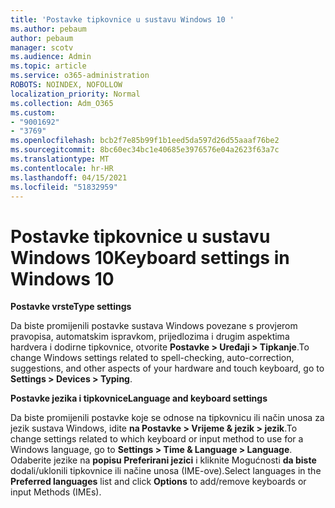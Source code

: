 ```yaml
---
title: 'Postavke tipkovnice u sustavu Windows 10 '
ms.author: pebaum
author: pebaum
manager: scotv
ms.audience: Admin
ms.topic: article
ms.service: o365-administration
ROBOTS: NOINDEX, NOFOLLOW
localization_priority: Normal
ms.collection: Adm_O365
ms.custom:
- "9001692"
- "3769"
ms.openlocfilehash: bcb2f7e85b99f1b1eed5da597d26d55aaaf76be2
ms.sourcegitcommit: 8bc60ec34bc1e40685e3976576e04a2623f63a7c
ms.translationtype: MT
ms.contentlocale: hr-HR
ms.lasthandoff: 04/15/2021
ms.locfileid: "51832959"
---
```

# <a name="keyboard-settings-in-windows-10"></a><span data-ttu-id="8edcf-102">Postavke tipkovnice u sustavu Windows 10</span><span class="sxs-lookup"><span data-stu-id="8edcf-102">Keyboard settings in Windows 10</span></span>

<span data-ttu-id="8edcf-103">**Postavke vrste**</span><span class="sxs-lookup"><span data-stu-id="8edcf-103">**Type settings**</span></span>

<span data-ttu-id="8edcf-104">Da biste promijenili postavke sustava Windows povezane s provjerom pravopisa, automatskim ispravkom, prijedlozima i drugim aspektima hardvera i dodirne tipkovnice, otvorite **Postavke > Uređaji > Tipkanje**.</span><span class="sxs-lookup"><span data-stu-id="8edcf-104">To change Windows settings related to spell-checking, auto-correction, suggestions, and other aspects of your hardware and touch keyboard, go to **Settings > Devices > Typing**.</span></span> 

<span data-ttu-id="8edcf-105">**Postavke jezika i tipkovnice**</span><span class="sxs-lookup"><span data-stu-id="8edcf-105">**Language and keyboard settings**</span></span>

<span data-ttu-id="8edcf-106">Da biste promijenili postavke koje se odnose na tipkovnicu ili način unosa za jezik sustava Windows, idite **na Postavke > Vrijeme & jezik > jezik**.</span><span class="sxs-lookup"><span data-stu-id="8edcf-106">To change settings related to which keyboard or input method to use for a Windows language, go to **Settings > Time & Language > Language**.</span></span> <span data-ttu-id="8edcf-107">Odaberite jezike na **popisu Preferirani jezici** i kliknite Mogućnosti **da biste** dodali/uklonili tipkovnice ili načine unosa (IME-ove).</span><span class="sxs-lookup"><span data-stu-id="8edcf-107">Select languages in the **Preferred languages** list and click **Options** to add/remove keyboards or input Methods (IMEs).</span></span>
